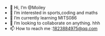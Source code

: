- 👋 Hi, I’m @Moiley
- 👀 I’m interested in sports,coding and maths
- 🌱 I’m currently learning MITS086
- 💞️ I’m looking to collaborate on anything. hhh
- 📫 How to reach me :1823884975@qq.com

<!---
Moiley/Moiley is a ✨ special ✨ repository because its `README.md` (this file) appears on your GitHub profile.
You can click the Preview link to take a look at your changes.
--->
